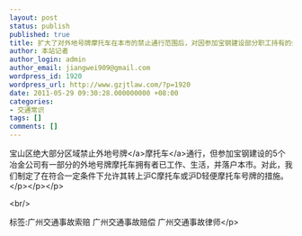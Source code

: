 ```yaml
---
layout: post
status: publish
published: true
title: 扩大了对外地号牌摩托车在本市的禁止通行范围后，对因参加宝钢建设部分职工持有的外地号牌摩托车是否有相应的措施？
author: 本站记者
author_login: admin
author_email: jiangwei909@gmail.com
wordpress_id: 1920
wordpress_url: http://www.gzjtlaw.com/?p=1920
date: 2011-05-29 09:30:28.000000000 +08:00
categories:
- 交通常识
tags: []
comments: []
---
```

<p>宝山区绝大部分区域禁止外地<a>号牌<&#47;a><a>摩托车<&#47;a>通行，但参加宝钢建设的5个冶金公司有一部分的外地号牌摩托车拥有者已工作、生活，并落户本市。对此，我们制定了在符合一定条件下允许其转上沪C摩托车或沪D轻便摩托车号牌的措施。<&#47;p><&#47;p><&#47;p><br&#47;><p>标签:广州交通事故索赔 广州交通事故赔偿 广州交通事故律师<&#47;p>
